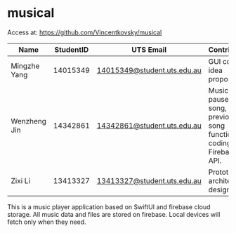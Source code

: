 # musical
Access at: https://github.com/Vincentkovsky/musical

| Name         | StudentID | UTS Email                   | Contribution                                                                |
|--------------|-----------|-----------------------------|-----------------------------------------------------------------------------|
| Mingzhe Yang | 14015349  | 14015349@student.uts.edu.au | GUI coding, idea proposal                                                   |
| Wenzheng Jin | 14342861  | 14342861@student.uts.edu.au | Music play, pause, next song, previous song functions coding. Firebase API. |
| Zixi Li      | 13413327  | 13413327@student.uts.edu.au | Prototyping, architecture design                                            |


This is a music player application based on SwiftUI and firebase cloud storage.
All music data and files are stored on firebase.
Local devices will fetch only when they need.
